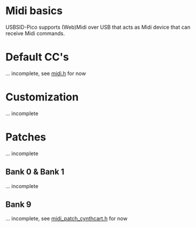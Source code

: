 # Midi basics
USBSID-Pico supports (Web)Midi over USB that acts as Midi device that can receive Midi commands.

# Default CC's
... incomplete, see [midi.h](https://github.com/LouDnl/USBSID-Pico/blob/master/src/midi.h) for now

# Customization
... incomplete

# Patches
... incomplete

## Bank 0 & Bank 1
... incomplete
## Bank 9
... incomplete, see [midi_patch_cynthcart.h](https://github.com/LouDnl/USBSID-Pico/blob/master/src/midi_patch_cynthcart.h) for now
